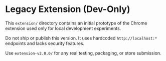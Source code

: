 # Legacy Extension (Dev-Only)

This `extension/` directory contains an initial prototype of the Chrome extension used only for local development experiments.

Do not ship or publish this version. It uses hardcoded `http://localhost:*` endpoints and lacks security features.

Use `extension-v2.0.0/` for any real testing, packaging, or store submission.
